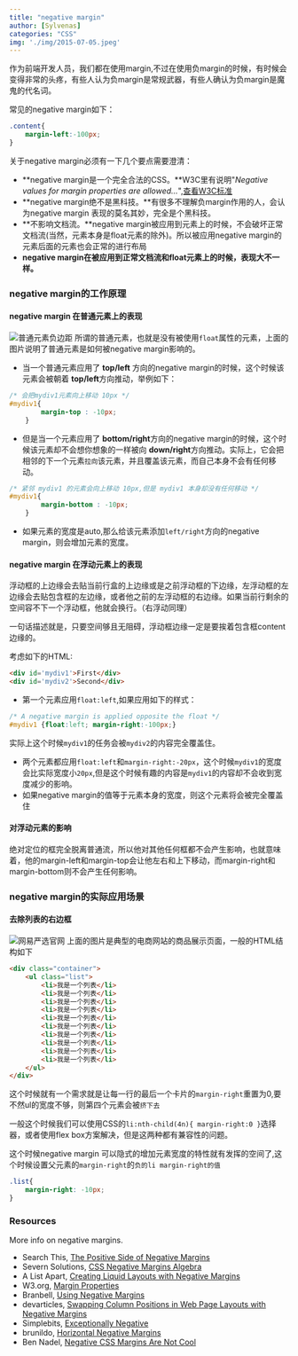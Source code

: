 ```yaml
---
title: "negative margin"
author: [Sylvenas]
categories: "CSS"
img: './img/2015-07-05.jpeg'
---
```

作为前端开发人员，我们都在使用margin,不过在使用负margin的时候，有时候会变得非常的头疼，有些人认为负margin是常规武器，有些人确认为负margin是魔鬼的代名词。

常见的negative margin如下：
``` css
.content{
    margin-left:-100px;
}
```
关于negative margin必须有一下几个要点需要澄清：
* **negative margin是一个完全合法的CSS。**W3C里有说明"_Negative values for margin properties are allowed…_",[查看W3C标准](http://www.w3.org/TR/CSS2/box.html#margin-properties)
* **negative margin绝不是黑科技。**有很多不理解负margin作用的人，会认为negative margin 表现的莫名其妙，完全是个黑科技。
* **不影响文档流。**negative margin被应用到元素上的时候，不会破坏正常文档流(当然，元素本身是float元素的除外)。所以被应用negative margin的元素后面的元素也会正常的进行布局
* **negative margin在被应用到正常文档流和float元素上的时候，表现大不一样。**

### negative margin的工作原理

#### negative margin 在普通元素上的表现
![普通元素负边距](../images/negative-margin.gif)
所谓的普通元素，也就是没有被使用`float`属性的元素，上面的图片说明了普通元素是如何被negative margin影响的。

* 当一个普通元素应用了 **top/left** 方向的negative margin的时候，这个时候该元素会被朝着 **top/left**方向推动，举例如下：
``` css
/* 会把mydiv1元素向上移动 10px */
#mydiv1{
        margin-top : -10px;
    }
```
* 但是当一个元素应用了 **bottom/right**方向的negative margin的时候，这个时候该元素却不会想你想象的一样被向 **down/right**方向推动。实际上，它会把相邻的下一个元素`拉向`该元素，并且覆盖该元素，而自己本身不会有任何移动。
``` css
/* 紧邻 mydiv1 的元素会向上移动 10px,但是 mydiv1 本身却没有任何移动 */
#mydiv1{
        margin-bottom : -10px;
    }
```
* 如果元素的宽度是auto,那么给该元素添加`left/right`方向的negative margin，则会增加元素的宽度。

#### negative margin 在浮动元素上的表现
浮动框的上边缘会去贴当前行盒的上边缘或是之前浮动框的下边缘，左浮动框的左边缘会去贴包含框的左边缘，或者他之前的左浮动框的右边缘。如果当前行剩余的空间容不下一个浮动框，他就会换行。（右浮动同理）

一句话描述就是，只要空间够且无阻碍，浮动框边缘一定是要挨着包含框content边缘的。

考虑如下的HTML:
``` html
<div id='mydiv1'>First</div>
<div id='mydiv2'>Second</div>
```
* 第一个元素应用`float:left`,如果应用如下的样式：
``` css
/* A negative margin is applied opposite the float */
#mydiv1 {float:left; margin-right:-100px;}
```
实际上这个时候`mydiv1`的任务会被`mydiv2`的内容完全覆盖住。
* 两个元素都应用`float:left`和`margin-right:-20px`，这个时候`mydiv1`的宽度会比实际宽度小`20px`,但是这个时候有趣的内容是`mydiv1`的内容却不会收到宽度减少的影响。
* 如果negative margin的值等于元素本身的宽度，则这个元素将会被完全覆盖住

#### 对浮动元素的影响
绝对定位的框完全脱离普通流，所以他对其他任何框都不会产生影响，也就意味着，他的margin-left和margin-top会让他左右和上下移动，而margin-right和margin-bottom则不会产生任何影响。

### negative margin的实际应用场景
#### 去除列表的右边框
![网易严选官网](../images/negative-margin-yanxuan.png)
上面的图片是典型的电商网站的商品展示页面，一般的HTML结构如下
``` html
<div class="container">
    <ul class="list">
        <li>我是一个列表</li>
        <li>我是一个列表</li>
        <li>我是一个列表</li>
        <li>我是一个列表</li>
        <li>我是一个列表</li>
        <li>我是一个列表</li>
        <li>我是一个列表</li>
        <li>我是一个列表</li>
        <li>我是一个列表</li>
        <li>我是一个列表</li>
    </ul>
</div>
```
这个时候就有一个需求就是让每一行的最后一个卡片的`margin-right`重置为0,要不然ul的宽度不够，则第四个元素会被`挤下去`

一般这个时候我们可以使用CSS的`li:nth-child(4n){ margin-right:0 }`选择器，或者使用flex box方案解决，但是这两种都有兼容性的问题。

这个时候negative margin 可以隐式的增加元素宽度的特性就有发挥的空间了,这个时候设置父元素的`margin-right`的`负的li margin-right的值`
``` css
.list{
    margin-right: -10px;
}
```

### Resources
More info on negative margins.

* Search This, [The Positive Side of Negative Margins](http://www.search-this.com/2007/08/01/the-positive-side-of-negative-margins/)
* Severn Solutions, [CSS Negative Margins Algebra](http://www.severnsolutions.co.uk/twblog/archive/2004/07/01/cssnegativemarginsalgebra)
* A List Apart, [Creating Liquid Layouts with Negative Margins](http://www.alistapart.com/articles/negativemargins/)
* W3.org, [Margin Properties](http://www.w3.org/TR/1998/REC-CSS2-19980512/box.html#margin-properties)
* Branbell, [Using Negative Margins](http://www.brainbell.com/tutorials/HTML_and_CSS/Using_Negative_Margins.htm)
* devarticles, [Swapping Column Positions in Web Page Layouts with Negative Margins](http://www.devarticles.com/c/a/Web-Style-Sheets/Swapping-Column-Positions-in-Web-Page-Layouts-with-Negative-Margins/)
* Simplebits, [Exceptionally Negative](http://www.simplebits.com/notebook/2005/05/23/negative.html)
* brunildo, [Horizontal Negative Margins](http://www.brunildo.org/test/NegMOutH.html)
* Ben Nadel, [Negative CSS Margins Are Not Cool](http://www.bennadel.com/blog/1174-Negative-CSS-Margins-Are-Not-Cool.htm)